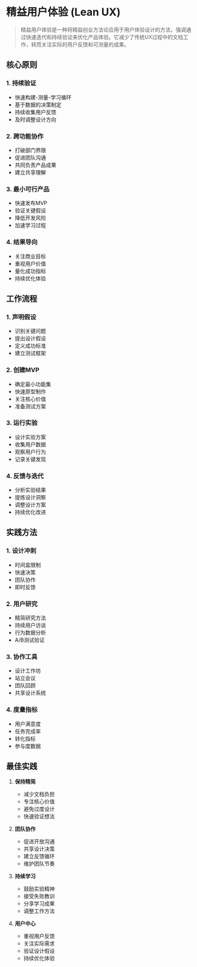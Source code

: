 # 精益用户体验 (Lean UX)

> 精益用户体验是一种将精益创业方法论应用于用户体验设计的方法，强调通过快速迭代和持续验证来优化产品体验。它减少了传统UX过程中的文档工作，转而关注实际的用户反馈和可测量的成果。

## 核心原则

### 1. 持续验证
- 快速构建-测量-学习循环
- 基于数据的决策制定
- 持续收集用户反馈
- 及时调整设计方向

### 2. 跨功能协作
- 打破部门界限
- 促进团队沟通
- 共同负责产品成果
- 建立共享理解

### 3. 最小可行产品
- 快速发布MVP
- 验证关键假设
- 降低开发风险
- 加速学习过程

### 4. 结果导向
- 关注商业目标
- 重视用户价值
- 量化成功指标
- 持续优化体验

## 工作流程

### 1. 声明假设
- 识别关键问题
- 提出设计假设
- 定义成功标准
- 建立测试框架

### 2. 创建MVP
- 确定最小功能集
- 快速原型制作
- 关注核心价值
- 准备测试方案

### 3. 运行实验
- 设计实验方案
- 收集用户数据
- 观察用户行为
- 记录关键发现

### 4. 反馈与迭代
- 分析实验结果
- 提炼设计洞察
- 调整设计方案
- 持续优化改进

## 实践方法

### 1. 设计冲刺
- 时间盒限制
- 快速决策
- 团队协作
- 即时反馈

### 2. 用户研究
- 精简研究方法
- 持续用户访谈
- 行为数据分析
- A/B测试验证

### 3. 协作工具
- 设计工作坊
- 站立会议
- 团队回顾
- 共享设计系统

### 4. 度量指标
- 用户满意度
- 任务完成率
- 转化指标
- 参与度数据

## 最佳实践

1. **保持精简**
   - 减少文档负担
   - 专注核心价值
   - 避免过度设计
   - 快速验证想法

2. **团队协作**
   - 促进开放沟通
   - 共享设计决策
   - 建立反馈循环
   - 维护团队节奏

3. **持续学习**
   - 鼓励实验精神
   - 接受失败教训
   - 分享学习成果
   - 调整工作方法

4. **用户中心**
   - 重视用户反馈
   - 关注实际需求
   - 验证设计假设
   - 持续优化体验 